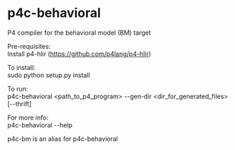 p4c-behavioral
========

P4 compiler for the behavioral model (BM) target

Pre-requisites:  
Install p4-hlir (https://github.com/p4lang/p4-hlir)

To install:  
sudo python setup.py install

To run:  
p4c-behavioral \<path_to_p4_program\> --gen-dir \<dir_for_generated_files\> [--thrift]  

For more info:  
p4c-behavioral --help  

p4c-bm is an alias for p4c-behavioral
